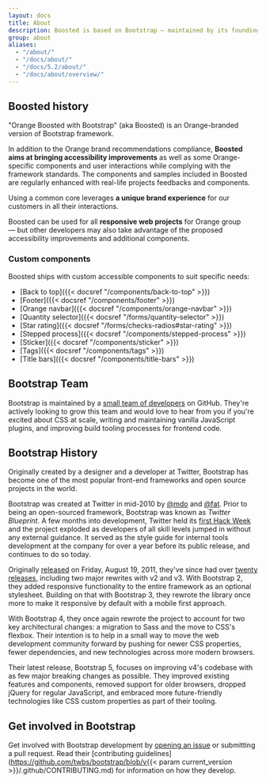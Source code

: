 ```yaml
---
layout: docs
title: About
description: Boosted is based on Bootstrap — maintained by its founding team and a small group of invaluable core contributors, with the massive support and involvement of their community, including some proud Boosted maintainers and contributors.
group: about
aliases:
  - "/about/"
  - "/docs/about/"
  - "/docs/5.2/about/"
  - "/docs/about/overview/"
---
```


## Boosted history

"Orange Boosted with Bootstrap" (aka Boosted) is an Orange-branded version of Bootstrap framework.

In addition to the Orange brand recommendations compliance, **Boosted aims at bringing accessibility improvements** as well as some Orange-specific components and user interactions while complying with the framework standards. The components and samples included in Boosted are regularly enhanced with real-life projects feedbacks and components.

Using a common core leverages **a unique brand experience** for our customers in all their interactions.

Boosted can be used for all **responsive web projects** for Orange group —&nbsp;but other developers may also take advantage of the proposed accessibility improvements and additional components.

### Custom components

Boosted ships with custom accessible components to suit specific needs:

- [Back to top]({{< docsref "/components/back-to-top" >}})
- [Footer]({{< docsref "/components/footer" >}})
- [Orange navbar]({{< docsref "/components/orange-navbar" >}})
- [Quantity selector]({{< docsref "/forms/quantity-selector" >}})
- [Star rating]({{< docsref "/forms/checks-radios#star-rating" >}})
- [Stepped process]({{< docsref "/components/stepped-process" >}})
- [Sticker]({{< docsref "/components/sticker" >}})
- [Tags]({{< docsref "/components/tags" >}})
- [Title bars]({{< docsref "/components/title-bars" >}})

## Bootstrap Team

Bootstrap is maintained by a [small team of developers](https://github.com/orgs/twbs/people) on GitHub. They're actively looking to grow this team and would love to hear from you if you're excited about CSS at scale, writing and maintaining vanilla JavaScript plugins, and improving build tooling processes for frontend code.

## Bootstrap History

Originally created by a designer and a developer at Twitter, Bootstrap has become one of the most popular front-end frameworks and open source projects in the world.

Bootstrap was created at Twitter in mid-2010 by [@mdo](https://twitter.com/mdo) and [@fat](https://twitter.com/fat). Prior to being an open-sourced framework, Bootstrap was known as _Twitter Blueprint_. A few months into development, Twitter held its [first Hack Week](https://blog.twitter.com/engineering/en_us/a/2010/hack-week.html) and the project exploded as developers of all skill levels jumped in without any external guidance. It served as the style guide for internal tools development at the company for over a year before its public release, and continues to do so today.

Originally [released](https://blog.twitter.com/developer/en_us/a/2011/bootstrap-twitter.html) on <time datetime="2011-08-19 11:25">Friday, August 19, 2011</time>, they've since had over [twenty releases](https://github.com/twbs/bootstrap/releases), including two major rewrites with v2 and v3. With Bootstrap 2, they added responsive functionality to the entire framework as an optional stylesheet. Building on that with Bootstrap 3, they rewrote the library once more to make it responsive by default with a mobile first approach.

With Bootstrap 4, they once again rewrote the project to account for two key architectural changes: a migration to Sass and the move to CSS's flexbox. Their intention is to help in a small way to move the web development community forward by pushing for newer CSS properties, fewer dependencies, and new technologies across more modern browsers.

Their latest release, Bootstrap 5, focuses on improving v4's codebase with as few major breaking changes as possible. They improved existing features and components, removed support for older browsers, dropped jQuery for regular JavaScript, and embraced more future-friendly technologies like CSS custom properties as part of their tooling.

## Get involved in Bootstrap

Get involved with Bootstrap development by [opening an issue](https://github.com/twbs/bootstrap/issues/new/choose) or submitting a pull request. Read their [contributing guidelines](https://github.com/twbs/bootstrap/blob/v{{< param current_version >}}/.github/CONTRIBUTING.md) for information on how they develop.

